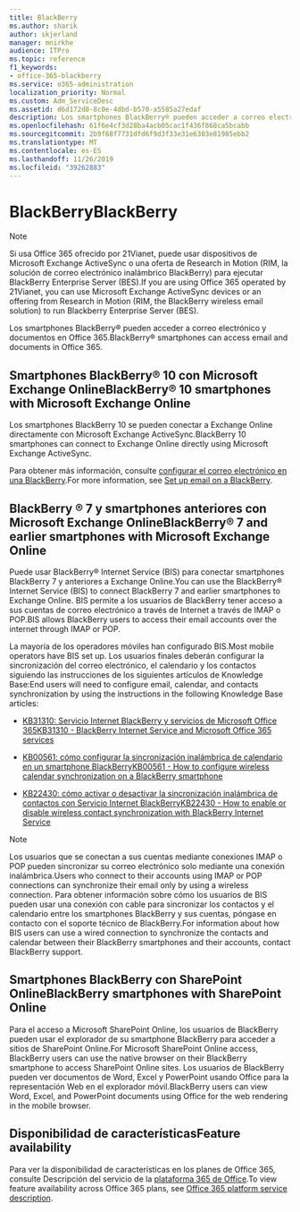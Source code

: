 ```yaml
---
title: BlackBerry
ms.author: sharik
author: skjerland
manager: mnirkhe
audience: ITPro
ms.topic: reference
f1_keywords:
- office-365-blackberry
ms.service: o365-administration
localization_priority: Normal
ms.custom: Adm_ServiceDesc
ms.assetid: d6d172d8-8c0e-4dbd-b570-a5585a27edaf
description: Los smartphones BlackBerry® pueden acceder a correo electrónico y documentos en Office 365.
ms.openlocfilehash: 61f6e4cf3d28ba4acb05cac1f436f868ca5bcabb
ms.sourcegitcommit: 2b9f68f7731dfd6f9d3f33e31e6303e81985ebb2
ms.translationtype: MT
ms.contentlocale: es-ES
ms.lasthandoff: 11/26/2019
ms.locfileid: "39262883"
---
```

# <a name="blackberry"></a><span data-ttu-id="b3db6-103">BlackBerry</span><span class="sxs-lookup"><span data-stu-id="b3db6-103">BlackBerry</span></span>

> [!NOTE]
> <span data-ttu-id="b3db6-104">Si usa Office 365 ofrecido por 21Vianet, puede usar dispositivos de Microsoft Exchange ActiveSync o una oferta de Research in Motion (RIM, la solución de correo electrónico inalámbrico BlackBerry) para ejecutar BlackBerry Enterprise Server (BES).</span><span class="sxs-lookup"><span data-stu-id="b3db6-104">If you are using Office 365 operated by 21Vianet, you can use Microsoft Exchange ActiveSync devices or an offering from Research in Motion (RIM, the BlackBerry wireless email solution) to run Blackberry Enterprise Server (BES).</span></span> 
  
<span data-ttu-id="b3db6-105">Los smartphones BlackBerry® pueden acceder a correo electrónico y documentos en Office 365.</span><span class="sxs-lookup"><span data-stu-id="b3db6-105">BlackBerry® smartphones can access email and documents in Office 365.</span></span>
  
## <a name="blackberry-10-smartphones-with-microsoft-exchange-online"></a><span data-ttu-id="b3db6-106">Smartphones BlackBerry® 10 con Microsoft Exchange Online</span><span class="sxs-lookup"><span data-stu-id="b3db6-106">BlackBerry® 10 smartphones with Microsoft Exchange Online</span></span>

<span data-ttu-id="b3db6-107">Los smartphones BlackBerry 10 se pueden conectar a Exchange Online directamente con Microsoft Exchange ActiveSync.</span><span class="sxs-lookup"><span data-stu-id="b3db6-107">BlackBerry 10 smartphones can connect to Exchange Online directly using Microsoft Exchange ActiveSync.</span></span>
  
<span data-ttu-id="b3db6-108">Para obtener más información, consulte [configurar el correo electrónico en una BlackBerry](https://go.microsoft.com/fwlink/?linkid=863394).</span><span class="sxs-lookup"><span data-stu-id="b3db6-108">For more information, see [Set up email on a BlackBerry](https://go.microsoft.com/fwlink/?linkid=863394).</span></span>
  
## <a name="blackberry-7-and-earlier-smartphones-with-microsoft-exchange-online"></a><span data-ttu-id="b3db6-109">BlackBerry ® 7 y smartphones anteriores con Microsoft Exchange Online</span><span class="sxs-lookup"><span data-stu-id="b3db6-109">BlackBerry® 7 and earlier smartphones with Microsoft Exchange Online</span></span>

<span data-ttu-id="b3db6-110">Puede usar BlackBerry® Internet Service (BIS) para conectar smartphones BlackBerry 7 y anteriores a Exchange Online.</span><span class="sxs-lookup"><span data-stu-id="b3db6-110">You can use the BlackBerry® Internet Service (BIS) to connect BlackBerry 7 and earlier smartphones to Exchange Online.</span></span> <span data-ttu-id="b3db6-111">BIS permite a los usuarios de BlackBerry tener acceso a sus cuentas de correo electrónico a través de Internet a través de IMAP o POP.</span><span class="sxs-lookup"><span data-stu-id="b3db6-111">BIS allows BlackBerry users to access their email accounts over the internet through IMAP or POP.</span></span>
  
<span data-ttu-id="b3db6-112">La mayoría de los operadores móviles han configurado BIS.</span><span class="sxs-lookup"><span data-stu-id="b3db6-112">Most mobile operators have BIS set up.</span></span> <span data-ttu-id="b3db6-113">Los usuarios finales deberán configurar la sincronización del correo electrónico, el calendario y los contactos siguiendo las instrucciones de los siguientes artículos de Knowledge Base:</span><span class="sxs-lookup"><span data-stu-id="b3db6-113">End users will need to configure email, calendar, and contacts synchronization by using the instructions in the following Knowledge Base articles:</span></span>
  
- [<span data-ttu-id="b3db6-114">KB31310: Servicio Internet BlackBerry y servicios de Microsoft Office 365</span><span class="sxs-lookup"><span data-stu-id="b3db6-114">KB31310 - BlackBerry Internet Service and Microsoft Office 365 services</span></span>](https://go.microsoft.com/fwlink/?LinkID=826158&amp;clcid=0x409)
    
- [<span data-ttu-id="b3db6-115">KB00561: cómo configurar la sincronización inalámbrica de calendario en un smartphone BlackBerry</span><span class="sxs-lookup"><span data-stu-id="b3db6-115">KB00561 - How to configure wireless calendar synchronization on a BlackBerry smartphone</span></span>](https://go.microsoft.com/fwlink/?LinkID=826160&amp;clcid=0x409)
    
- [<span data-ttu-id="b3db6-116">KB22430: cómo activar o desactivar la sincronización inalámbrica de contactos con Servicio Internet BlackBerry</span><span class="sxs-lookup"><span data-stu-id="b3db6-116">KB22430 - How to enable or disable wireless contact synchronization with BlackBerry Internet Service</span></span>](https://go.microsoft.com/fwlink/?LinkID=826161&amp;clcid=0x409)
    
> [!NOTE]
> <span data-ttu-id="b3db6-117">Los usuarios que se conectan a sus cuentas mediante conexiones IMAP o POP pueden sincronizar su correo electrónico solo mediante una conexión inalámbrica.</span><span class="sxs-lookup"><span data-stu-id="b3db6-117">Users who connect to their accounts using IMAP or POP connections can synchronize their email only by using a wireless connection.</span></span> <span data-ttu-id="b3db6-118">Para obtener información sobre cómo los usuarios de BIS pueden usar una conexión con cable para sincronizar los contactos y el calendario entre los smartphones BlackBerry y sus cuentas, póngase en contacto con el soporte técnico de BlackBerry.</span><span class="sxs-lookup"><span data-stu-id="b3db6-118">For information about how BIS users can use a wired connection to synchronize the contacts and calendar between their BlackBerry smartphones and their accounts, contact BlackBerry support.</span></span> 
  
## <a name="blackberry-smartphones-with-sharepoint-online"></a><span data-ttu-id="b3db6-119">Smartphones BlackBerry con SharePoint Online</span><span class="sxs-lookup"><span data-stu-id="b3db6-119">BlackBerry smartphones with SharePoint Online</span></span>

<span data-ttu-id="b3db6-120">Para el acceso a Microsoft SharePoint Online, los usuarios de BlackBerry pueden usar el explorador de su smartphone BlackBerry para acceder a sitios de SharePoint Online.</span><span class="sxs-lookup"><span data-stu-id="b3db6-120">For Microsoft SharePoint Online access, BlackBerry users can use the native browser on their BlackBerry smartphone to access SharePoint Online sites.</span></span> <span data-ttu-id="b3db6-121">Los usuarios de BlackBerry pueden ver documentos de Word, Excel y PowerPoint usando Office para la representación Web en el explorador móvil.</span><span class="sxs-lookup"><span data-stu-id="b3db6-121">BlackBerry users can view Word, Excel, and PowerPoint documents using Office for the web rendering in the mobile browser.</span></span>
  
## <a name="feature-availability"></a><span data-ttu-id="b3db6-122">Disponibilidad de características</span><span class="sxs-lookup"><span data-stu-id="b3db6-122">Feature availability</span></span>

<span data-ttu-id="b3db6-123">Para ver la disponibilidad de características en los planes de Office 365, consulte Descripción del servicio de la [plataforma 365 de Office](office-365-platform-service-description.md).</span><span class="sxs-lookup"><span data-stu-id="b3db6-123">To view feature availability across Office 365 plans, see [Office 365 platform service description](office-365-platform-service-description.md).</span></span>
  